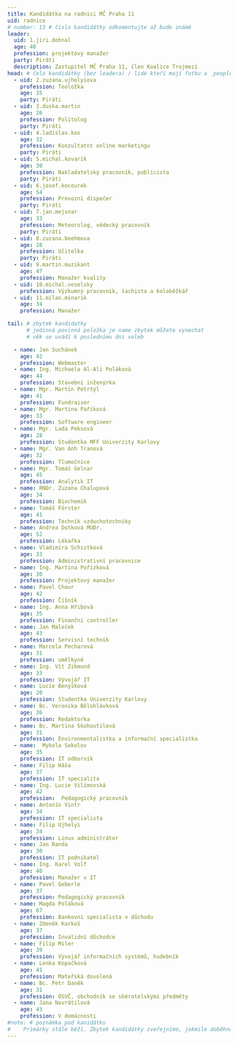 ```yaml
---
title: Kandidátka na radnici MČ Praha 11
uid: radnice
# number: 13 # číslo kandidátky odkomentujte až bude známé
leader:
  uid: 1.jiri.dohnal
  age: 40
  profession: projektový manažer
  party: Piráti
  description: Zastupitel MČ Praha 11, člen Koalice Trojmezí
head: # čelo kandidátky (bez leadera) / lidé kteří mají fotku a _people/jmeno.md
  - uid: 2.zuzana.ujhelyiova
    profession: Teoložka
    age: 35
    party: Piráti
  - uid: 3.duska.martin
    age: 26
    profession: Politolog
    party: Piráti  
  - uid: 4.ladislav.kos
    age: 32
    profession: Konzultatnt online marketingu
    party: Piráti
  - uid: 5.michal.kovarik
    age: 30
    profession: Nakladatelský pracovník, publicista
    party: Piráti  
  - uid: 6.josef.kocourek
    age: 54
    profession: Provozní dispečer
    party: Piráti
  - uid: 7.jan.mejsnar
    age: 33
    profession: Meteorolog, vědecký pracovník
    party: Piráti
  - uid: 8.zuzana.boehmova
    age: 28
    profession: Učitelka
    party: Piráti    
  - uid: 9.martin.muzikant
    age: 47 
    profession: Manažer kvality
  - uid: 10.michal.veselsky
    profession: Výzkumný pracovník, šachista a koloběžkář
  - uid: 11.milan.minarik
    age: 34
    profession: Manažer

tail: # zbytek kandidatky
      # jedinná povinná položka je name zbytek můžete vynechat
      # věk se uvádí k poslednímu dni voleb

  - name: Jan Suchánek
    age: 42
    profession: Webmaster
  - name: Ing. Michaela Al-Ali Poláková
    age: 44
    profession: Stavební inženýrka
  - name: Mgr. Martin Petrtýl
    age: 41
    profession: Fundraiser
  - name: Mgr. Martina Paříková
    age: 33
    profession: Software engineer
  - name: Mgr. Lada Peksová
    age: 28
    profession: Studentka MFF Univerzity Karlovy
  - name: Mgr. Van Anh Tranová
    age: 32
    profession: Tlumočnice
  - name: Mgr. Tomáš Gelnar
    age: 45
    profession: Analytik IT
  - name: RNDr. Zuzana Chalupová
    age: 34
    profession: Biochemik
  - name: Tomáš Förster
    age: 41
    profession: Technik vzduchotechniky
  - name: Andrea Dutková MUDr.
    age: 52
    profession: Lékařka
  - name: Vladimíra Schistková
    age: 33
    profession: Administrativní pracovnice
  - name: Ing. Martina Pořízková
    age: 30
    profession: Projektový manažer
  - name: Pavel Chour
    age: 42
    profession: Číšník
  - name: Ing. Anna Hřibová
    age: 35
    profession: Finanční controller
  - name: Jan Maleček
    age: 43
    profession: Servisní technik
  - name: Marcela Pecharová
    age: 31
    profession: umělkyně
  - name: Ing. Vít Zikmund
    age: 33
    profession: Vývojář IT
  - name: Lucie Benýšková
    age: 20
    profession: Studentka Univerzity Karlovy
  - name: Bc. Veronika Bělohlávková
    age: 36
    profession: Redaktorka
  - name: Bc. Martina Skohoutilová
    age: 31
    profession: Environmentalistka a informační specialistka
  - name:  Mykola Sokolov
    age: 35
    profession: IT odborník
  - name: Filip Háša
    age: 37
    profession: IT specialita
  - name: Ing. Lucie Vilímovská
    age: 42
    profession:  Pedagogický pracovník
  - name: Antonín Vintr
    age: 34
    profession: IT specialista
  - name: Filip Ujhelyi
    age: 34
    profession: Linux administrátor
  - name: Jan Randa
    age: 30
    profession: IT podnikatel
  - name: Ing. Karel Volf
    age: 40
    profession: Manažer v IT
  - name: Pavel Geberle
    age: 37
    profession: Pedagogický pracovník
  - name: Magda Poláková
    age: 67
    profession: Bankovní specialista v důchodu
  - name: Zdeněk Karkoš
    age: 37
    profession: Invalidní důchodce
  - name: Filip Miler
    age: 39
    profession: Vývojář informačních systémů, hudebník
  - name: Lenka Kopačková
    age: 41
    profession: Mateřská dovolená
  - name: Bc. Petr Daněk
    age: 31
    profession: OSVČ, obchodník se sběratelskými předměty
  - name: Jana Navrátilová
    age: 43 
    profession: V domácnosti
#note: # poznámka pod kanidátku
#    Primárky stále běží. Zbytek kandidátky zveřejníme, jakmile doběhnou.
---
```

